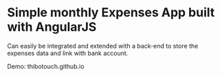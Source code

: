 # Simple monthly Expenses App built with AngularJS

Can easily be integrated and extended with a back-end to store the expenses data and link with bank account.

Demo: thibotouch.github.io
